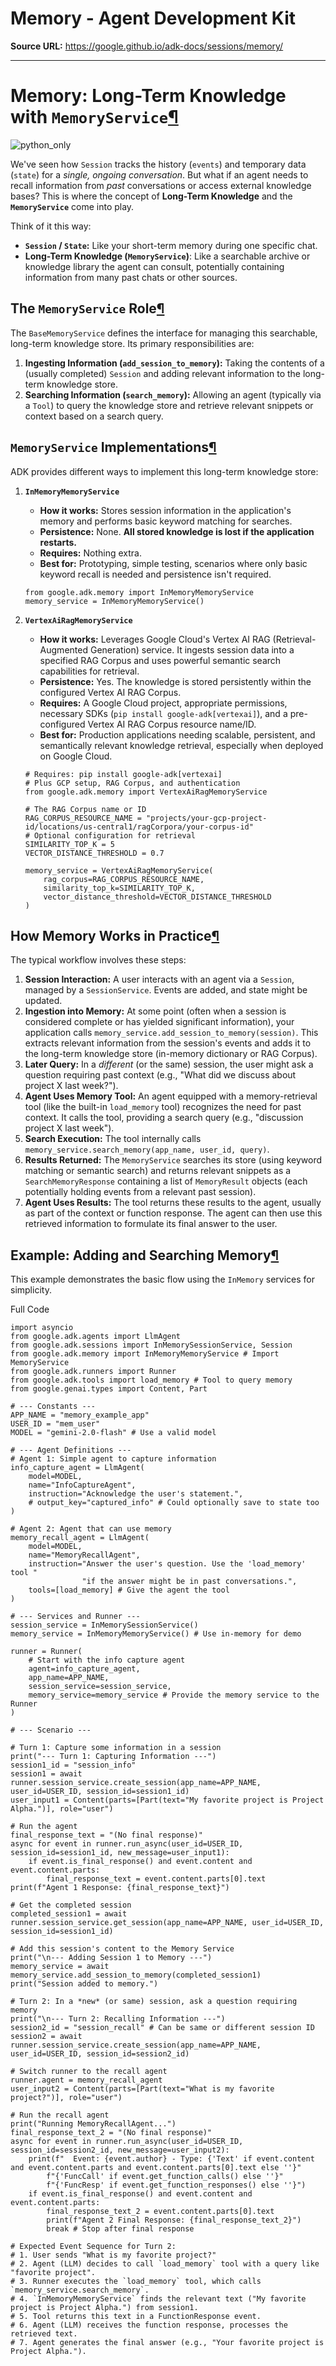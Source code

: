 # Memory - Agent Development Kit

**Source URL:** https://google.github.io/adk-docs/sessions/memory/

---

# Memory: Long-Term Knowledge with `MemoryService`[¶](#memory-long-term-knowledge-with-memoryservice "Permanent link")

![python_only](https://img.shields.io/badge/Currently_supported_in-Python-blue "This feature is currently available for Python. Java support is planned/ coming soon.")

We've seen how `Session` tracks the history (`events`) and temporary data (`state`) for a *single, ongoing conversation*. But what if an agent needs to recall information from *past* conversations or access external knowledge bases? This is where the concept of **Long-Term Knowledge** and the **`MemoryService`** come into play.

Think of it this way:

* **`Session` / `State`:** Like your short-term memory during one specific chat.
* **Long-Term Knowledge (`MemoryService`)**: Like a searchable archive or knowledge library the agent can consult, potentially containing information from many past chats or other sources.

## The `MemoryService` Role[¶](#the-memoryservice-role "Permanent link")

The `BaseMemoryService` defines the interface for managing this searchable, long-term knowledge store. Its primary responsibilities are:

1. **Ingesting Information (`add_session_to_memory`):** Taking the contents of a (usually completed) `Session` and adding relevant information to the long-term knowledge store.
2. **Searching Information (`search_memory`):** Allowing an agent (typically via a `Tool`) to query the knowledge store and retrieve relevant snippets or context based on a search query.

## `MemoryService` Implementations[¶](#memoryservice-implementations "Permanent link")

ADK provides different ways to implement this long-term knowledge store:

1. **`InMemoryMemoryService`**

   * **How it works:** Stores session information in the application's memory and performs basic keyword matching for searches.
   * **Persistence:** None. **All stored knowledge is lost if the application restarts.**
   * **Requires:** Nothing extra.
   * **Best for:** Prototyping, simple testing, scenarios where only basic keyword recall is needed and persistence isn't required.

   ```
   from google.adk.memory import InMemoryMemoryService
   memory_service = InMemoryMemoryService()

   ```
2. **`VertexAiRagMemoryService`**

   * **How it works:** Leverages Google Cloud's Vertex AI RAG (Retrieval-Augmented Generation) service. It ingests session data into a specified RAG Corpus and uses powerful semantic search capabilities for retrieval.
   * **Persistence:** Yes. The knowledge is stored persistently within the configured Vertex AI RAG Corpus.
   * **Requires:** A Google Cloud project, appropriate permissions, necessary SDKs (`pip install google-adk[vertexai]`), and a pre-configured Vertex AI RAG Corpus resource name/ID.
   * **Best for:** Production applications needing scalable, persistent, and semantically relevant knowledge retrieval, especially when deployed on Google Cloud.

   ```
   # Requires: pip install google-adk[vertexai]
   # Plus GCP setup, RAG Corpus, and authentication
   from google.adk.memory import VertexAiRagMemoryService

   # The RAG Corpus name or ID
   RAG_CORPUS_RESOURCE_NAME = "projects/your-gcp-project-id/locations/us-central1/ragCorpora/your-corpus-id"
   # Optional configuration for retrieval
   SIMILARITY_TOP_K = 5
   VECTOR_DISTANCE_THRESHOLD = 0.7

   memory_service = VertexAiRagMemoryService(
       rag_corpus=RAG_CORPUS_RESOURCE_NAME,
       similarity_top_k=SIMILARITY_TOP_K,
       vector_distance_threshold=VECTOR_DISTANCE_THRESHOLD
   )

   ```

## How Memory Works in Practice[¶](#how-memory-works-in-practice "Permanent link")

The typical workflow involves these steps:

1. **Session Interaction:** A user interacts with an agent via a `Session`, managed by a `SessionService`. Events are added, and state might be updated.
2. **Ingestion into Memory:** At some point (often when a session is considered complete or has yielded significant information), your application calls `memory_service.add_session_to_memory(session)`. This extracts relevant information from the session's events and adds it to the long-term knowledge store (in-memory dictionary or RAG Corpus).
3. **Later Query:** In a *different* (or the same) session, the user might ask a question requiring past context (e.g., "What did we discuss about project X last week?").
4. **Agent Uses Memory Tool:** An agent equipped with a memory-retrieval tool (like the built-in `load_memory` tool) recognizes the need for past context. It calls the tool, providing a search query (e.g., "discussion project X last week").
5. **Search Execution:** The tool internally calls `memory_service.search_memory(app_name, user_id, query)`.
6. **Results Returned:** The `MemoryService` searches its store (using keyword matching or semantic search) and returns relevant snippets as a `SearchMemoryResponse` containing a list of `MemoryResult` objects (each potentially holding events from a relevant past session).
7. **Agent Uses Results:** The tool returns these results to the agent, usually as part of the context or function response. The agent can then use this retrieved information to formulate its final answer to the user.

## Example: Adding and Searching Memory[¶](#example-adding-and-searching-memory "Permanent link")

This example demonstrates the basic flow using the `InMemory` services for simplicity.

Full Code

```
import asyncio
from google.adk.agents import LlmAgent
from google.adk.sessions import InMemorySessionService, Session
from google.adk.memory import InMemoryMemoryService # Import MemoryService
from google.adk.runners import Runner
from google.adk.tools import load_memory # Tool to query memory
from google.genai.types import Content, Part

# --- Constants ---
APP_NAME = "memory_example_app"
USER_ID = "mem_user"
MODEL = "gemini-2.0-flash" # Use a valid model

# --- Agent Definitions ---
# Agent 1: Simple agent to capture information
info_capture_agent = LlmAgent(
    model=MODEL,
    name="InfoCaptureAgent",
    instruction="Acknowledge the user's statement.",
    # output_key="captured_info" # Could optionally save to state too
)

# Agent 2: Agent that can use memory
memory_recall_agent = LlmAgent(
    model=MODEL,
    name="MemoryRecallAgent",
    instruction="Answer the user's question. Use the 'load_memory' tool "
                "if the answer might be in past conversations.",
    tools=[load_memory] # Give the agent the tool
)

# --- Services and Runner ---
session_service = InMemorySessionService()
memory_service = InMemoryMemoryService() # Use in-memory for demo

runner = Runner(
    # Start with the info capture agent
    agent=info_capture_agent,
    app_name=APP_NAME,
    session_service=session_service,
    memory_service=memory_service # Provide the memory service to the Runner
)

# --- Scenario ---

# Turn 1: Capture some information in a session
print("--- Turn 1: Capturing Information ---")
session1_id = "session_info"
session1 = await runner.session_service.create_session(app_name=APP_NAME, user_id=USER_ID, session_id=session1_id)
user_input1 = Content(parts=[Part(text="My favorite project is Project Alpha.")], role="user")

# Run the agent
final_response_text = "(No final response)"
async for event in runner.run_async(user_id=USER_ID, session_id=session1_id, new_message=user_input1):
    if event.is_final_response() and event.content and event.content.parts:
        final_response_text = event.content.parts[0].text
print(f"Agent 1 Response: {final_response_text}")

# Get the completed session
completed_session1 = await runner.session_service.get_session(app_name=APP_NAME, user_id=USER_ID, session_id=session1_id)

# Add this session's content to the Memory Service
print("\n--- Adding Session 1 to Memory ---")
memory_service = await memory_service.add_session_to_memory(completed_session1)
print("Session added to memory.")

# Turn 2: In a *new* (or same) session, ask a question requiring memory
print("\n--- Turn 2: Recalling Information ---")
session2_id = "session_recall" # Can be same or different session ID
session2 = await runner.session_service.create_session(app_name=APP_NAME, user_id=USER_ID, session_id=session2_id)

# Switch runner to the recall agent
runner.agent = memory_recall_agent
user_input2 = Content(parts=[Part(text="What is my favorite project?")], role="user")

# Run the recall agent
print("Running MemoryRecallAgent...")
final_response_text_2 = "(No final response)"
async for event in runner.run_async(user_id=USER_ID, session_id=session2_id, new_message=user_input2):
    print(f"  Event: {event.author} - Type: {'Text' if event.content and event.content.parts and event.content.parts[0].text else ''}"
        f"{'FuncCall' if event.get_function_calls() else ''}"
        f"{'FuncResp' if event.get_function_responses() else ''}")
    if event.is_final_response() and event.content and event.content.parts:
        final_response_text_2 = event.content.parts[0].text
        print(f"Agent 2 Final Response: {final_response_text_2}")
        break # Stop after final response

# Expected Event Sequence for Turn 2:
# 1. User sends "What is my favorite project?"
# 2. Agent (LLM) decides to call `load_memory` tool with a query like "favorite project".
# 3. Runner executes the `load_memory` tool, which calls `memory_service.search_memory`.
# 4. `InMemoryMemoryService` finds the relevant text ("My favorite project is Project Alpha.") from session1.
# 5. Tool returns this text in a FunctionResponse event.
# 6. Agent (LLM) receives the function response, processes the retrieved text.
# 7. Agent generates the final answer (e.g., "Your favorite project is Project Alpha.").

```